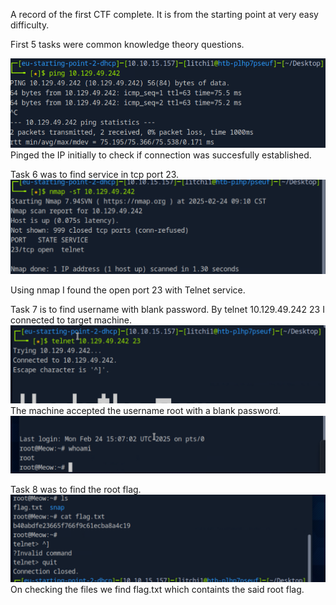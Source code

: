 A record of the first CTF complete. It is from the starting point at very easy difficulty.

First 5 tasks were common knowledge theory questions.

![alt text](<2025-02-24 20_39_57-HTB Viewer.png>)
Pinged the IP initially to check if connection was succesfully established.

Task 6 was to find service in tcp port 23.
![alt text](<2025-02-24 20_40_38-HTB Viewer.png>)

Using nmap I found the open port 23 with Telnet service.

Task 7 is to find username with blank password.
By telnet 10.129.49.242 23
I connected to target machine. 
![alt text](<2025-02-24 20_42_50-HTB Viewer.png>)
The machine accepted the username root with a blank password.
![alt text](<2025-02-24 20_43_20-HTB Viewer.png>)

Task 8 was to find the root flag.
![alt text](<2025-02-24 20_46_00-HTB Viewer.png>)
On checking the files we find flag.txt which containts the said root flag.

